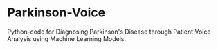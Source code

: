 # Parkinson-Voice
Python-code for Diagnosing Parkinson's Disease through Patient Voice Analysis using Machine Learning Models.
